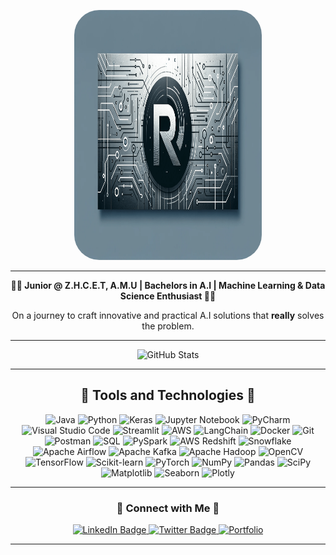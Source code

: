 <p align="center">
  <img src="R_g.png" alt="Header" style="border-radius: 40px;" height = 400px width = 300px>
</p>

---

<div align="center">
  <strong>👨‍🎓 Junior @ Z.H.C.E.T, A.M.U | Bachelors in A.I | Machine Learning & Data Science Enthusiast 👨‍💻</strong>
  <p>On a journey to craft innovative and practical A.I solutions that <strong>really</strong> solves the problem.</p>
</div>

---

<div align='center'>
  <img src='http://github-readme-streak-stats.herokuapp.com?user=Reyan-786&theme=python-dark' alt='GitHub Stats'/>
</div>

---

<h2 align='center'>🔧 Tools and Technologies 🔧</h2>

<p align='center'>
  <!-- Language and Tools Badges -->
  <img src="https://img.shields.io/badge/Java-ED8B00?style=for-the-badge&logo=openjdk&logoColor=white" alt="Java"/>
  <img src="https://img.shields.io/badge/Python-3670A0?style=for-the-badge&logo=python&logoColor=ffdd54" alt="Python"/>
  <img src="https://img.shields.io/badge/Keras-D00000?style=for-the-badge&logo=Keras&logoColor=white" alt="Keras"/>
  <img src="https://img.shields.io/badge/Jupyter-FA0F00?style=for-the-badge&logo=jupyter&logoColor=white" alt="Jupyter Notebook"/>
  <img src="https://img.shields.io/badge/PyCharm-143?style=for-the-badge&logo=pycharm&logoColor=black&color=black&labelColor=green" alt="PyCharm"/>
  <img src="https://img.shields.io/badge/VS_Code-0078d7?style=for-the-badge&logo=visual-studio-code&logoColor=white" alt="Visual Studio Code"/>
  <img src="https://img.shields.io/badge/Streamlit-FF4B4B?style=for-the-badge&logo=Streamlit&logoColor=white" alt="Streamlit"/>
  <img src="https://img.shields.io/badge/AWS-FF9900?style=for-the-badge&logo=amazon-aws&logoColor=white" alt="AWS"/>
  <img src="https://img.shields.io/badge/LangChain-007ACC?style=for-the-badge&logo=LangChain&logoColor=white" alt="LangChain"/>
  <img src="https://img.shields.io/badge/Docker-0db7ed?style=for-the-badge&logo=docker&logoColor=white" alt="Docker"/>
  <img src="https://img.shields.io/badge/Git-F05033?style=for-the-badge&logo=git&logoColor=white" alt="Git"/>
  <img src="https://img.shields.io/badge/Postman-FF6C37?style=for-the-badge&logo=Postman&logoColor=white" alt="Postman"/>
  <img src="https://img.shields.io/badge/SQL-4479A1?style=for-the-badge&logo=postgresql&logoColor=white" alt="SQL"/>
  <img src="https://img.shields.io/badge/PySpark-E25A1C?style=for-the-badge&logo=Apache%20Spark&logoColor=white" alt="PySpark"/>
  <img src="https://img.shields.io/badge/AWS_Redshift-FF4F8B?style=for-the-badge&logo=Amazon%20AWS&logoColor=white" alt="AWS Redshift"/>
  <img src="https://img.shields.io/badge/Snowflake-29B5E8?style=for-the-badge&logo=Snowflake&logoColor=white" alt="Snowflake"/>
  <!-- Additional Badges -->
  <img src="https://img.shields.io/badge/Apache%20Airflow-017CEE?style=for-the-badge&logo=apache-airflow&logoColor=white" alt="Apache Airflow"/>
  <img src="https://img.shields.io/badge/Apache%20Kafka-231F20?style=for-the-badge&logo=apache-kafka&logoColor=white" alt="Apache Kafka"/>
  <img src="https://img.shields.io/badge/Apache%20Hadoop-FF7E0E?style=for-the-badge&logo=apache-hadoop&logoColor=white" alt="Apache Hadoop"/>
  <img src="https://img.shields.io/badge/OpenCV-5C3EE8?style=for-the-badge&logo=opencv&logoColor=white" alt="OpenCV"/>
  <!-- More ML Related Badges -->
  <img src="https://img.shields.io/badge/TensorFlow-FF6F00?style=for-the-badge&logo=tensorflow&logoColor=white" alt="TensorFlow"/>
  <img src="https://img.shields.io/badge/Scikit%20learn-F7931E?style=for-the-badge&logo=scikit-learn&logoColor=white" alt="Scikit-learn"/>
  <img src="https://img.shields.io/badge/PyTorch-EE4C2C?style=for-the-badge&logo=pytorch&logoColor=white" alt="PyTorch"/>
  <!-- More Badges -->
  <img src="https://img.shields.io/badge/NumPy-013243?style=for-the-badge&logo=numpy&logoColor=white" alt="NumPy"/>
  <img src="https://img.shields.io/badge/Pandas-150458?style=for-the-badge&logo=pandas&logoColor=white" alt="Pandas"/>
  <img src="https://img.shields.io/badge/SciPy-8CAAE6?style=for-the-badge&logo=scipy&logoColor=white" alt="SciPy"/>
  <img src="https://img.shields.io/badge/Matplotlib-3776AB?style=for-the-badge&logo=matplotlib&logoColor=white" alt="Matplotlib"/>
  <img src="https://img.shields.io/badge/Seaborn-3776AB?style=for-the-badge&logo=seaborn&logoColor=white" alt="Seaborn"/>
  <img src="https://img.shields.io/badge/Plotly-013243?style=for-the-badge&logo=plotly&logoColor=white" alt="Plotly"/>
</p>

---

<h3 align='center'>🤝 Connect with Me 🤝</h3>

<p align='center'>
  <a href="https://www.linkedin.com/in/mohd-rehan-3744b6194/">
    <img src="https://img.shields.io/badge/LinkedIn-blue?style=for-the-badge&logo=linkedin&logoColor=white" alt="LinkedIn Badge"/>
  </a>
  <a href="https://twitter.com/AbidinReyan">
    <img src="https://img.shields.io/badge/Twitter-blue?style=for-the-badge&logo=twitter&logoColor=white" alt="Twitter Badge"/>
  </a>
  <a href="https://reyan.dev/">
    <img src="https://img.shields.io/badge/-Portfolio-%23FF5722?style=for-the-badge&logo=firefox-browser&logoColor=white" alt="Portfolio"/>
  </a>
</p>

---
